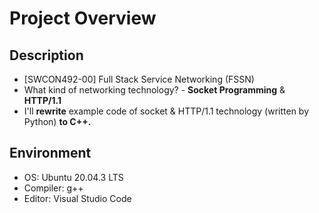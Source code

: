 # Project Overview
## Description
- [SWCON492-00] Full Stack Service Networking (FSSN)
- What kind of networking technology? - <b>Socket Programming</b> & <b>HTTP/1.1</b>
- I'll <b>rewrite</b> example code of socket & HTTP/1.1 technology (written by Python) <b>to C++.</b>
## Environment
- OS: Ubuntu 20.04.3 LTS
- Compiler: g++
- Editor: Visual Studio Code
